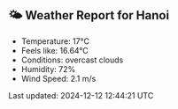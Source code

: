 <!-- WEATHER-START -->
## 🌤 Weather Report for Hanoi

- Temperature: 17°C
- Feels like: 16.64°C
- Conditions: overcast clouds
- Humidity: 72%
- Wind Speed: 2.1 m/s

Last updated: 2024-12-12 12:44:21 UTC
<!-- WEATHER-END -->
